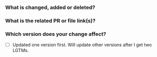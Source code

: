 <!--Thanks for your contribution to TiDB documentation. See [CONTRIBUTING](https://github.com/pingcap/community/blob/master/CONTRIBUTING.md) before filing this PR.-->

### What is changed, added or deleted? <!--Required-->

<!--Tell us what you did and why.-->

### What is the related PR or file link(s)? <!--Write "N/A" or remove this item if it is not applicable-->

<!--Provide a reference link that is related to your change. For example, a link in the pingcap/docs repository. -->

### Which version does your change affect? <!--Required; write "N/A" if it is not applicable-->

<!--Specify the version or versions that your change affect by adding a label at the right-hand side of this page. "dev" indicates the latest development version. "v3.0"/"v3.1"/"v2.1" indicates the documentation of TiDB 3.0/3.1-beta/2.1. If your change affects multiple versions, please update the documents for ALL the necessary versions.-->
- [ ] Updated one version first. Will update other versions after I get two LGTMs.
